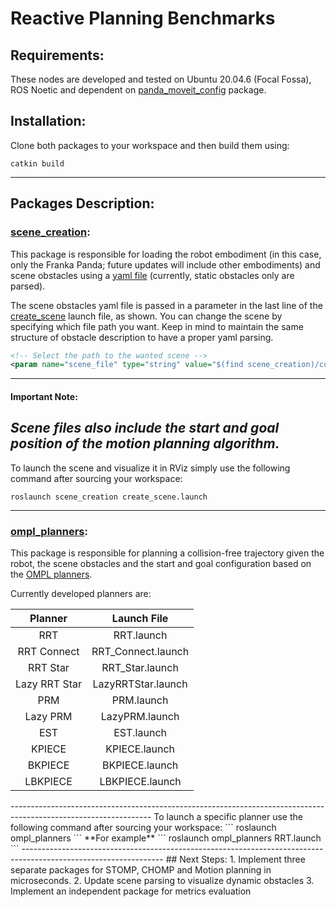 # Reactive Planning Benchmarks
## Requirements:
These nodes are developed and tested on Ubuntu 20.04.6 (Focal Fossa), ROS Noetic and dependent on [panda_moveit_config](https://github.com/moveit/panda_moveit_config) package.

## Installation:
Clone both packages to your workspace and then build them using:
```
catkin build
```
-----------------------------------------------------------------------------------------------------------------
## Packages Description:

### [scene_creation](scene_creation):
This package is responsible for loading the robot embodiment (in this case, only the Franka Panda; future updates will include other embodiments) and scene obstacles using a [yaml file](scene_creation/config/example_scene.yaml) (currently, static obstacles only are parsed).

The scene obstacles yaml file is passed in a parameter in the last line of the [create_scene](scene_creation/launch/create_scene.launch) launch file, as shown. You can change the scene by specifying which file path you want. Keep in mind to maintain the same structure of obstacle description to have a proper yaml parsing.

```xml
<!-- Select the path to the wanted scene -->
<param name="scene_file" type="string" value="$(find scene_creation)/config/example_scene.yaml" />
```
-----------------------------------------------------------------------------------------------------------------
#### Important Note:
***Scene files also include the start and goal position of the motion planning algorithm.***
-----------------------------------------------------------------------------------------------------------------


To launch the scene and visualize it in RViz simply use the following command after sourcing your workspace:
```
roslaunch scene_creation create_scene.launch
```
-----------------------------------------------------------------------------------------------------------------
### [ompl_planners](ompl_planners):
This package is responsible for planning a collision-free trajectory given the robot, the scene obstacles and the start and goal configuration based on the [OMPL planners](https://ompl.kavrakilab.org/planners.html).

Currently developed planners are:
<div align="center">
  
|Planner      | Launch File       |
|:-----------:|:-----------------:|
|RRT          |RRT.launch         |
|RRT Connect  |RRT_Connect.launch |
|RRT Star     |RRT_Star.launch    |
|Lazy RRT Star|LazyRRTStar.launch |
|PRM          |PRM.launch         |
|Lazy PRM     |LazyPRM.launch     |
|EST          |EST.launch         |
|KPIECE       |KPIECE.launch      |
|BKPIECE      |BKPIECE.launch     |
|LBKPIECE     |LBKPIECE.launch    |

</div>
-----------------------------------------------------------------------------------------------------------------
To launch a specific planner use the following command after sourcing your workspace:
```
roslaunch ompl_planners <your launch file>
```
**For example**
```
roslaunch ompl_planners RRT.launch
```
-----------------------------------------------------------------------------------------------------------------
## Next Steps:
1. Implement three separate packages for STOMP, CHOMP and Motion planning in microseconds.
2. Update scene parsing to visualize dynamic obstacles
3. Implement an independent package for metrics evaluation
